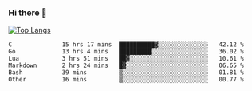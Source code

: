 ### Hi there 👋

<!--
**3Xpl0it3r/3Xpl0it3r** is a ✨ _special_ ✨ repository because its `README.md` (this file) appears on your GitHub profile.

Here are some ideas to get you started:

- 🔭 I’m currently working on ...
- 🌱 I’m currently learning ...
- 👯 I’m looking to collaborate on ...
- 🤔 I’m looking for help with ...
- 💬 Ask me about ...
- 📫 How to reach me: ...
- 😄 Pronouns: ...
- ⚡ Fun fact: ...
-->


[![Top Langs](https://github-readme-stats.vercel.app/api/top-langs/?username=3Xpl0it3r&layout=compact)](https://github.com/3Xpl0it3r/3Xpl0it3r)

<!--START_SECTION:waka-->

```text
C              15 hrs 17 mins  ██████████▓░░░░░░░░░░░░░░   42.12 %
Go             13 hrs 4 mins   █████████░░░░░░░░░░░░░░░░   36.02 %
Lua            3 hrs 51 mins   ██▓░░░░░░░░░░░░░░░░░░░░░░   10.61 %
Markdown       2 hrs 24 mins   █▓░░░░░░░░░░░░░░░░░░░░░░░   06.65 %
Bash           39 mins         ▒░░░░░░░░░░░░░░░░░░░░░░░░   01.81 %
Other          16 mins         ▒░░░░░░░░░░░░░░░░░░░░░░░░   00.77 %
```

<!--END_SECTION:waka-->

